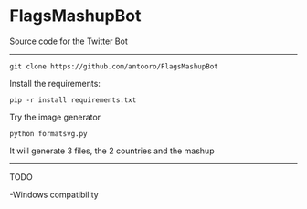 # FlagsMashupBot
Source code for the Twitter Bot

-------------------------------------------------------

`git clone https://github.com/antooro/FlagsMashupBot `

Install the requirements:

`pip -r install requirements.txt`

Try the image generator 

`python formatsvg.py`

It will generate 3 files, the 2 countries and the mashup

------------------
TODO

-Windows compatibility
